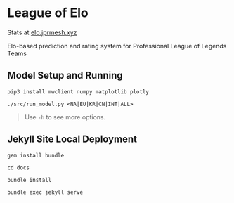 # League of Elo

Stats at [elo.jprmesh.xyz](https://elo.jprmesh.xyz/)

Elo-based prediction and rating system for Professional League of Legends Teams

## Model Setup and Running

`pip3 install mwclient numpy matplotlib plotly`

`./src/run_model.py <NA|EU|KR|CN|INT|ALL>`

> Use `-h` to see more options.

## Jekyll Site Local Deployment

`gem install bundle`  

`cd docs`  

`bundle install`  

`bundle exec jekyll serve`
